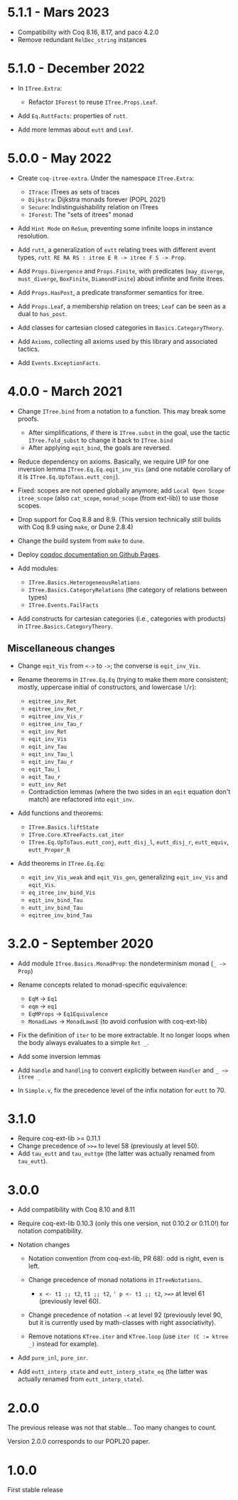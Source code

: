 5.1.1 - Mars 2023
=================

- Compatibility with Coq 8.16, 8.17, and paco 4.2.0
- Remove redundant `RelDec_string` instances

5.1.0 - December 2022
=====================

- In `ITree.Extra`:
    + Refactor `IForest` to reuse `ITree.Props.Leaf`.

- Add `Eq.RuttFacts`: properties of `rutt`.

- Add more lemmas about `eutt` and `Leaf`.

5.0.0 - May 2022
================

- Create `coq-itree-extra`. Under the namespace `ITree.Extra`:
    + `ITrace`: ITrees as sets of traces
    + `Dijkstra`: Dijkstra monads forever (POPL 2021)
    + `Secure`: Indistinguishability relation on ITrees
    + `IForest`: The "sets of itrees" monad

- Add `Hint Mode` on `ReSum`, preventing some infinite loops in instance resolution.

- Add `rutt`, a generalization of `eutt` relating trees with different event types,
  `rutt RE RA RS : itree E R -> itree F S -> Prop`.

- Add `Props.Divergence` and `Props.Finite`, with predicates (`may_diverge`,
  `must_diverge`, `BoxFinite`, `DiamondFinite`) about infinite and finite itrees.

- Add `Props.HasPost`, a predicate transformer semantics for itree.

- Add `Props.Leaf`, a membership relation on trees; `Leaf` can be seen as a dual to `has_post`.

- Add classes for cartesian closed categories in `Basics.CategoryTheory`.

- Add `Axioms`, collecting all axioms used by this library and associated tactics.

- Add `Events.ExceptionFacts`.

4.0.0 - March 2021
==================

- Change `ITree.bind` from a notation to a function. This may break some proofs.

    + After simplifications, if there is `ITree.subst` in the goal, use the tactic
      `ITree.fold_subst` to change it back to `ITree.bind`
    + After applying `eqit_bind`, the goals are reversed.

- Reduce dependency on axioms. Basically, we require UIP for one inversion
  lemma `ITree.Eq.Eq.eqit_inv_Vis` (and one notable corollary of it is
  `ITree.Eq.UpToTaus.eutt_conj`).

- Fixed: scopes are not opened globally anymore; add `Local Open Scope itree_scope`
  (also `cat_scope`, `monad_scope` (from ext-lib)) to use those scopes.

- Drop support for Coq 8.8 and 8.9.
  (This version technically still builds with Coq 8.9 using `make`, or Dune 2.8.4)

- Change the build system from `make` to `dune`.

- Deploy [coqdoc documentation on Github Pages](https://DeepSpec.github.io/InteractionTrees/).

- Add modules:
    + `ITree.Basics.HeterogeneousRelations`
    + `ITree.Basics.CategoryRelations` (the category of relations between types)
    + `ITree.Events.FailFacts`

- Add constructs for cartesian categories (i.e., categories with products) in
  `ITree.Basics.CategoryTheory`.

Miscellaneous changes
---------------------

- Change `eqit_Vis` from `<->` to `->`; the converse is `eqit_inv_Vis`.

- Rename theorems in `ITree.Eq.Eq` (trying to make them more consistent;
  mostly, uppercase initial of constructors, and lowercase `l`/`r`):
    + `eqitree_inv_Ret`
    + `eqitree_inv_Ret_r`
    + `eqitree_inv_Vis_r`
    + `eqitree_inv_Tau_r`
    + `eqit_inv_Ret`
    + `eqit_inv_Vis`
    + `eqit_inv_Tau`
    + `eqit_inv_Tau_l`
    + `eqit_inv_Tau_r`
    + `eqit_Tau_l`
    + `eqit_Tau_r`
    + `eutt_inv_Ret`
    + Contradiction lemmas (where the two sides in an `eqit` equation don't
      match) are refactored into `eqit_inv`.

- Add functions and theorems:
    + `ITree.Basics.liftState`
    + `ITree.Core.KTreeFacts.cat_iter`
    + `ITree.Eq.UpToTaus.eutt_conj`, `eutt_disj_l`, `eutt_disj_r`, `eutt_equiv`, `eutt_Proper_R`

- Add theorems in `ITree.Eq.Eq`:
    + `eqit_inv_Vis_weak` and `eqit_Vis_gen`,
      generalizing `eqit_inv_Vis` and `eqit_Vis`.
    + `eq_itree_inv_bind_Vis`
    + `eqit_inv_bind_Tau`
    + `eutt_inv_bind_Tau`
    + `eqitree_inv_bind_Tau`

3.2.0 - September 2020
======================

- Add module `ITree.Basics.MonadProp`: the nondeterminism monad (`_ -> Prop`)

- Rename concepts related to monad-specific equivalence:

    + `EqM` -> `Eq1`
    + `eqm` -> `eq1`
    + `EqMProps` -> `Eq1Equivalence`
    + `MonadLaws` -> `MonadLawsE` (to avoid confusion with coq-ext-lib)

- Fix the definition of `iter` to be more extractable.
  It no longer loops when the body always evaluates to a simple `Ret _`.

- Add some inversion lemmas

- Add `handle` and `handling` to convert explicitly between `Handler` and `_ ~> itree _`

- In `Simple.v`, fix the precedence level of the infix notation for `eutt` to 70.

3.1.0
=====

- Require coq-ext-lib >= 0.11.1
- Change precedence of `>>=` to level 58 (previously at level 50).
- Add `tau_eutt` and `tau_euttge` (the latter was actually renamed from
  `tau_eutt`).

3.0.0
=====

- Add compatibility with Coq 8.10 and 8.11

- Require coq-ext-lib 0.10.3 (only this one version, not 0.10.2 or 0.11.0!)
  for notation compatibility.

- Notation changes

    + Notation convention (from coq-ext-lib, PR 68): odd is right, even is left.

    + Change precedence of monad notations in `ITreeNotations`.
        + `x <- t1 ;; t2`, `t1 ;; t2`, `' p <- t1 ;; t2`, `>=>` at level 61
          (previously level 60).

    + Change precedence of notation `-<` at level 92 (previously level 90, but it
      is currently used by math-classes with right associativity).

    + Remove notations `KTree.iter` and `KTree.loop` (use `iter (C := ktree _)`
      instead for example).

- Add `pure_inl`, `pure_inr`.
- Add `eutt_interp_state` and `eutt_interp_state_eq` (the latter was actually
  renamed from `eutt_interp_state`).

2.0.0
=====

The previous release was not that stable... Too many changes to count.

Version 2.0.0 corresponds to our POPL20 paper.

1.0.0
=====

First stable release
